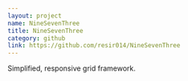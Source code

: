 ```yaml
---
layout: project
name: NineSevenThree
title: NineSevenThree
category: github
link: https://github.com/resir014/NineSevenThree
---
```


Simplified, responsive grid framework.
